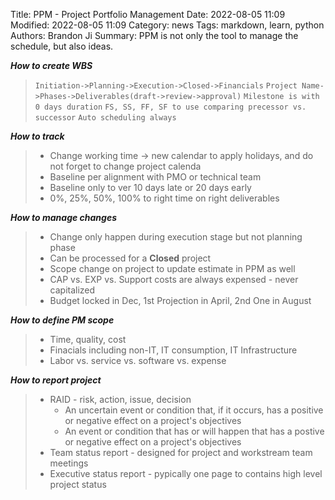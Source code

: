 Title: PPM - Project Portfolio Management
Date: 2022-08-05 11:09
Modified: 2022-08-05 11:09
Category: news
Tags: markdown, learn, python
Authors: Brandon Ji
Summary: PPM is not only the tool to manage the schedule, but also ideas.

***How to create WBS***
> `Initiation->Planning->Execution->Closed->Financials`
> `Project Name->Phases->Deliverables(draft->review->approval)`
> `Milestone is with 0 days duration`
> `FS, SS, FF, SF to use comparing precessor vs. successor`
> `Auto scheduling always`

***How to track***
> - Change working time -> new calendar to apply holidays, and do not forget to change project calenda
> - Baseline per alignment with PMO or technical team
> - Baseline only to ver 10 days late or 20 days early
> - 0%, 25%, 50%, 100% to right time on right deliverables

***How to manage changes***
> - Change only happen during execution stage but not planning phase
> - Can be processed for a **Closed** project
> - Scope change on project to update estimate in PPM as well
> - CAP vs. EXP vs. Support costs are always expensed - never capitalized
> - Budget locked in Dec, 1st Projection in April, 2nd One in August

***How to define PM scope***
> - Time, quality, cost
> - Finacials including non-IT, IT consumption, IT Infrastructure
> - Labor vs. service vs. software vs. expense

***How to report project***
> - RAID - risk, action, issue, decision
>   - An uncertain event or condition that, if it occurs, has a positive or negative effect on a project's objectives
>   - An event or condition that has or will happen that has a postive or negative effect on a project's objectives
> - Team status report - designed for project and workstream team meetings
> - Executive status report - pypically one page to contains high level project status